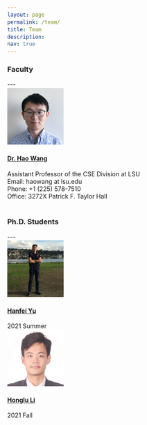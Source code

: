 ```yaml
---
layout: page
permalink: /team/
title: Team
description: 
nav: true
---
```


<h3> Faculty </h3>
---
<div class="container">

<div class="row">
    <div class="col-sm-3 mt-1 mt-md-1 col-md-3 col-4">
        <img class="img-fluid rounded z-depth-1" src="/assets/img/Hao_Wang.jpg" width="130px" alt="" title="haowang"/>
    </div>
    <div class="col-sm-9 mt-1 mt-md-1 col-md-9 col-8">
        <h4><a href="https://www.haow.ca/">Dr. Hao Wang</a></h4>
        <span>Assistant Professor of the CSE Division at LSU</span><br />
        <span>Email: haowang at lsu.edu</span> <br />
        <span>Phone: +1 (225) 578-7510</span> <br />
        <span>Office: 3272X Patrick F. Taylor Hall</span>
    </div>
</div>
</div>

<br />


<h3> Ph.D. Students </h3>
---
<div class="container">

<div class="row">
    <div class="col-lg-5 mt-1 mb-4 mt-md-1">
        <div class="row">
            <div class="col-sm-3 col-lg-5 col-4 mt-1 mt-md-1">
                <img class="img-fluid rounded z-depth-1" src="/assets/img/HanfeiYu.jpeg" width="130px" alt="" title=""/>
            </div>
            <div class="col-sm-9 col-lg-7 col-8 mt-1 mt-md-1">
                <h4><a href="https://hanfeiyu.github.io">Hanfei Yu</a></h4>
                <span>2021 Summer</span><br />                
            </div>
         </div>
    </div>
    <div class="col-lg-5 mt-1 mb-4 mt-md-1">
        <div class="row">
        <div class="col-sm-3 col-lg-5 col-4 mt-1 mt-md-1">
            <img class="img-fluid rounded z-depth-1" src="/assets/img/honglu.jpeg" width="130px" alt="" title=""/>
        </div>
        <div class="col-sm-9 col-lg-7 col-8 mt-1 mt-md-1">
            <h4><a href="">Honglu Li</a></h4>
            <span>2021 Fall</span>
        </div>
         </div>
    </div>
    
</div>
</div>